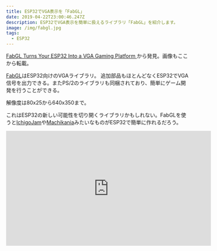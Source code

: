 ```yaml
---
title: ESP32でVGA表示を「FabGL」
date: 2019-04-22T23:00:46.247Z
description: ESP32でVGA表示を簡単に扱えるライブラリ「FabGL」を紹介します。
image: /img/fabgl.jpg
tags:
  - ESP32
---
```

[FabGL Turns Your ESP32 Into a VGA Gaming Platform](https://blog.hackster.io/fabgl-turns-your-esp32-into-a-vga-gaming-platform-c7c1f2fe0d19)から発見。画像もここから転載。

[FabGL](http://www.fabglib.org/)はESP32向けのVGAライブラリ。
追加部品もほとんどなくESP32でVGA信号を出力できる。またPS/2のライブラリも同梱されており、簡単にゲーム開発を行うことができる。

解像度は80x25から640x350まで。

これはESP32の新しい可能性を切り開くライブラリかもしれない。FabGLを使うと[IchigoJam](https://ichigojam.net/)や[Machikania](http://www.ze.em-net.ne.jp/~kenken/machikania/)みたいなものがESP32で簡単に作れるだろう。

<iframe width="560" height="315" src="https://www.youtube.com/embed/LL8J7tjxeXA" frameborder="0" allow="accelerometer; autoplay; encrypted-media; gyroscope; picture-in-picture" allowfullscreen></iframe>
